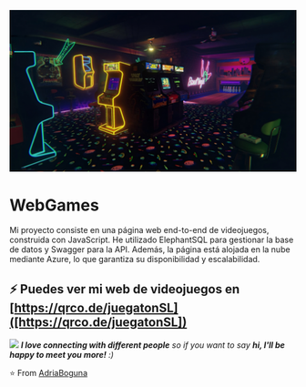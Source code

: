 <p align="center">
  <img src="https://github.com/AdriaBoguna/WebGames/blob/main/SRC_Index/backk.jpeg" />
</p>

# WebGames
Mi proyecto consiste en una página web end-to-end de videojuegos, construida con JavaScript. He utilizado ElephantSQL para gestionar la base de datos y Swagger para la API. Además, la página está alojada en la nube mediante Azure, lo que garantiza su disponibilidad y escalabilidad.


⚡ Puedes ver mi web de videojuegos en [https://qrco.de/juegatonSL]([https://qrco.de/juegatonSL])
---
<img src="https://media.giphy.com/media/LnQjpWaON8nhr21vNW/giphy.gif" width="60"> <em><b>I love connecting with different people</b> so if you want to say <b>hi, I'll be happy to meet you more!</b> :)</em>

⭐️ From [AdriaBoguna](https://github.com/AdriaBoguna)
